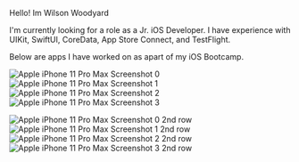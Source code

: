 Hello! Im Wilson Woodyard

I'm currently looking for a role as a Jr. iOS Developer. I have experience with UIKit, SwiftUI, CoreData, App Store Connect, and TestFlight.

Below are apps I have worked on as apart of my iOS Bootcamp.


![Apple iPhone 11 Pro Max Screenshot 0](https://user-images.githubusercontent.com/98561460/183103830-3d512e5c-0009-47ff-bc98-be577afd32f3.png)![Apple iPhone 11 Pro Max Screenshot 1](https://user-images.githubusercontent.com/98561460/183103835-45897bc4-2f41-4009-bc8d-37887ede0cd1.png)![Apple iPhone 11 Pro Max Screenshot 2](https://user-images.githubusercontent.com/98561460/183103837-437c29fc-41a1-444e-b9a5-c062b5767d7d.png)![Apple iPhone 11 Pro Max Screenshot 3](https://user-images.githubusercontent.com/98561460/183103840-7436e834-e444-48cc-97a0-ef58e64391a4.png)


![Apple iPhone 11 Pro Max Screenshot 0 2nd row](https://user-images.githubusercontent.com/98561460/183108181-ca2cac01-72c6-4142-805e-a11fea050abb.png)![Apple iPhone 11 Pro Max Screenshot 1 2nd row](https://user-images.githubusercontent.com/98561460/183108185-db1bd735-a323-48b0-b058-7c83f9c299e7.png)![Apple iPhone 11 Pro Max Screenshot 2 2nd row](https://user-images.githubusercontent.com/98561460/183108187-01d44738-2cff-43d6-a396-de8f74769cac.png)![Apple iPhone 11 Pro Max Screenshot 3 2nd row](https://user-images.githubusercontent.com/98561460/183108189-53e1dee3-2cfb-4ca1-9bab-842a62368829.png)















